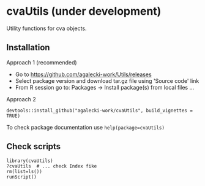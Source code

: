 # cvaUtils (under development)

Utility functions for cva objects.

## Installation

Approach 1 (recommended)

* Go to https://github.com/agalecki-work/Utils/releases
* Select package version and download tar.gz file using 'Source code' link
* From R session go to: Packages -> Install package(s) from local files ... 

Approach 2

```
devtools::install_github("agalecki-work/cvaUtils", build_vignettes = TRUE)
```

To check package documentation use `help(package=cvaUtils)`


## Check scripts

```
library(cvaUtils)
?cvaUtils  # ... check Index fike
rm(list=ls())
runScript()
```
